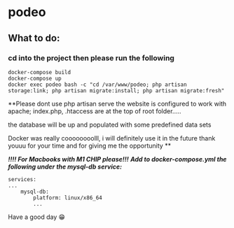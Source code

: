 # podeo
## What to do:
### cd into the project then please run the following
```
docker-compose build
docker-compose up
docker exec podeo bash -c "cd /var/www/podeo; php artisan storage:link; php artisan migrate:install; php artisan migrate:fresh"
```

**Please dont use php artisan serve
the website is configured to work with apache;
index.php, .htaccess are at the top of root folder.....

the database will be up and populated with some predefined data sets

Docker was really coooooooolll, i will definitely use it in the future
thank youuu for your time and
for giving me the opportunity
**

***!!!! For Macbooks with M1 CHIP please!!!***
***Add to docker-compose.yml the following under the mysql-db service:***
```
services:
...
    mysql-db:
        platform: linux/x86_64
        ...
```
Have a good day 😁
